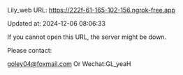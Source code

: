 Lily_web URL: https://222f-61-165-102-156.ngrok-free.app

Updated at: 2024-12-06 08:06:33

If you cannot open this URL, the server might be down.

Please contact: 

goley04@foxmail.com Or Wechat:GL_yeaH